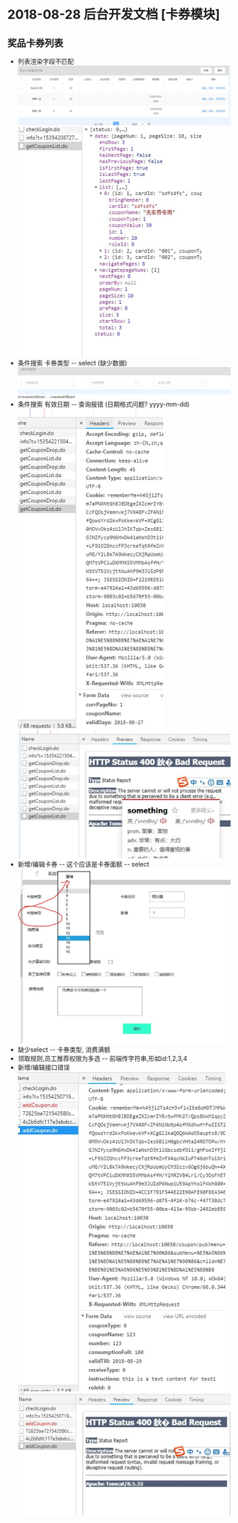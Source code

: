 2018-08-28 后台开发文档 [卡券模块]
================================

## 奖品卡券列表
+ 列表渲染字段不匹配
 ![list-1](imgs/2018-08-28/list-1.jpg)      
 ![list-1-1](imgs/2018-08-28/list-1-1.jpg)      
+ 条件搜索 卡券类型 -- select (缺少数据)
 ![list-1-2](imgs/2018-08-28/list-1-2.jpg)      
+ 条件搜索 有效日期 -- 查询报错 (日期格式问题? yyyy-mm-dd)
 ![list-1-3](imgs/2018-08-28/list-1-3.jpg)        
 ![list-1-4](imgs/2018-08-28/list-1-4.jpg)      
+ 新增/编辑卡券 -- 这个应该是卡券面额 -- select
 ![list-1-5](imgs/2018-08-28/list-1-5.jpg)      
+ 缺少select -- 卡券类型, 消费满额
+ 领取规则,员工推荐权限为多选 -- 前端传字符串,形如id:1,2,3,4
+ 新增/编辑接口错误
 ![list-1-6](imgs/2018-08-28/list-1-6.jpg)      
 ![list-1-7](imgs/2018-08-28/list-1-7.jpg)      
